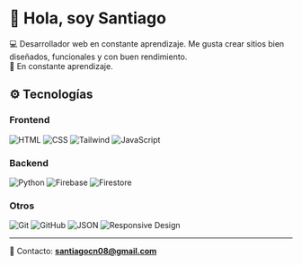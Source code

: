 # 👋 Hola, soy Santiago

💻 Desarrollador web en constante aprendizaje. Me gusta crear sitios bien diseñados, funcionales y con buen rendimiento.  
🧠 En constante aprendizaje.

## ⚙️ Tecnologías

### Frontend  
![HTML](https://img.shields.io/badge/HTML-E34F26?style=flat&logo=html5&logoColor=white)
![CSS](https://img.shields.io/badge/CSS-1572B6?style=flat&logo=css3&logoColor=white)
![Tailwind](https://img.shields.io/badge/Tailwind_CSS-06B6D4?style=flat&logo=tailwind-css&logoColor=white)
![JavaScript](https://img.shields.io/badge/JavaScript-F7DF1E?style=flat&logo=javascript&logoColor=black)
<!--![React](https://img.shields.io/badge/React-20232A?style=flat&logo=react&logoColor=61DAFB)
![Astro](https://img.shields.io/badge/Astro-000000?style=flat&logo=astro&logoColor=white) -->

### Backend  
![Python](https://img.shields.io/badge/Python-3776AB?style=flat&logo=python&logoColor=white)
![Firebase](https://img.shields.io/badge/Firebase-FFCA28?style=flat&logo=firebase&logoColor=black)
![Firestore](https://img.shields.io/badge/Firestore-FFA611?style=flat&logo=firebase&logoColor=white)
<!--![PHP](https://img.shields.io/badge/PHP-777BB4?style=flat&logo=php&logoColor=white)-->


### Otros  
![Git](https://img.shields.io/badge/Git-F05032?style=flat&logo=git&logoColor=white)
![GitHub](https://img.shields.io/badge/GitHub-181717?style=flat&logo=github&logoColor=white)
![JSON](https://img.shields.io/badge/JSON-000000?style=flat&logo=json&logoColor=white)
![Responsive Design](https://img.shields.io/badge/Responsive_Design-333?style=flat&logo=responsive&logoColor=white)

---

📩 Contacto: **santiagocn08@gmail.com**

